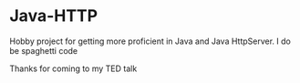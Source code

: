 # Java-HTTP

Hobby project for getting more proficient in Java and Java HttpServer.
I do be spaghetti code

Thanks for coming to my TED talk
